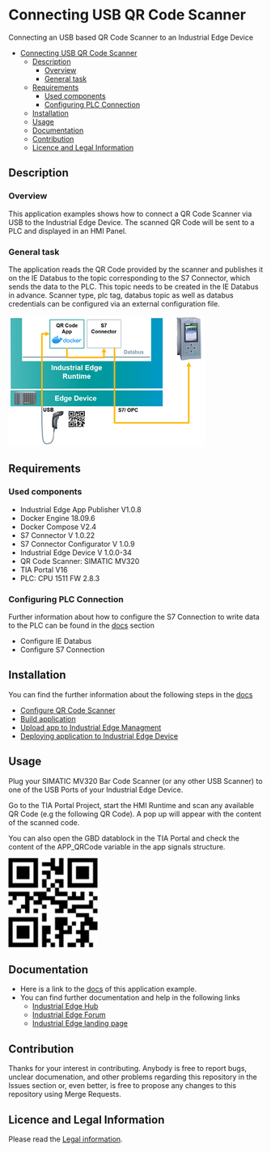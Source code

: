 # Connecting USB QR Code Scanner

Connecting an USB based QR Code Scanner to an Industrial Edge Device

- [Connecting USB QR Code Scanner](#connecting-usb-qr-code-scanner)
  - [Description](#description)
    - [Overview](#overview)
    - [General task](#general-task)
  - [Requirements](#requirements)
    - [Used components](#used-components)
    - [Configuring PLC Connection](#configuring-plc-connection)
  - [Installation](#installation)
  - [Usage](#usage)
  - [Documentation](#documentation)
  - [Contribution](#contribution)
  - [Licence and Legal Information](#licence-and-legal-information)

## Description

### Overview

This application examples shows how to connect a QR Code Scanner via USB to the Industrial Edge Device. The scanned QR Code will be sent to a PLC and displayed in an HMI Panel.

### General task

The application reads the QR Code provided by the scanner and publishes it on the IE Databus to the topic corresponding to the S7 Connector, which sends the data to the PLC. This  topic needs to be created in the IE Databus in advance.
Scanner type, plc tag, databus topic as well as databus credentials can be configured via an external configuration file.

![deploy VFC](docs/graphics/qrcode_task.png)

## Requirements

### Used components

- Industrial Edge App Publisher V1.0.8
- Docker Engine 18.09.6
- Docker Compose V2.4
- S7 Connector V 1.0.22
- S7 Connector Configurator V 1.0.9
- Industrial Edge Device V 1.0.0-34
- QR Code Scanner: SIMATIC MV320
- TIA Portal V16
- PLC: CPU 1511 FW 2.8.3

### Configuring PLC Connection

Further information about how to configure the S7 Connection to write data to the PLC can be found in the [docs](docs/PLC_connection.md) section

- Configure IE Databus
- Configure S7 Connection

## Installation

You can find the further information about the following steps in the [docs](./docs)

- [Configure QR Code Scanner](docs/Installation.md#configure-qr-code-scanner)
- [Build application](docs/Installation.md#build-application)
- [Upload app to Industrial Edge Managment](docs/Installation.md#upload-scanner-app-to-the-industrial-edge-managment)
- [Deploying application to Industrial Edge Device](docs/Installation.md#deploying-of-qr-code-scanner-demo)

## Usage

Plug your SIMATIC MV320 Bar Code Scanner (or any other USB Scanner) to one of the USB Ports of your Industrial Edge Device.

Go to the TIA Portal Project, start the HMI Runtime and scan any available QR Code (e.g the following QR Code). A pop up will appear with the content of the scanned code.

You can also open the GBD datablock in the TIA Portal and check the content of the APP_QRCode variable in the app signals structure.

![QR_Code_Industrial_Edge](./docs/graphics/qr_code_industrial_edge.png)

## Documentation

- Here is a link to the [docs](docs/) of this application example.
- You can find further documentation and help in the following links
  - [Industrial Edge Hub](https://iehub.eu1.edge.siemens.cloud/#/documentation)
  - [Industrial Edge Forum](https://www.siemens.com/industrial-edge-forum)
  - [Industrial Edge landing page](https://new.siemens.com/global/en/products/automation/topic-areas/industrial-edge/simatic-edge.html)
  
## Contribution

Thanks for your interest in contributing. Anybody is free to report bugs, unclear documenation, and other problems regarding this repository in the Issues section or, even better, is free to propose any changes to this repository using Merge Requests.

## Licence and Legal Information

Please read the [Legal information](LICENSE.md).
